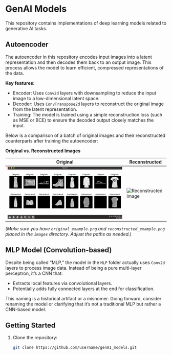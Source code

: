 # GenAI Models

This repository contains implementations of deep learning models related to generative AI tasks.

## Autoencoder

The autoencoder in this repository encodes input images into a latent representation and then decodes them back to an output image. This process allows the model to learn efficient, compressed representations of the data.

**Key features:**
- Encoder: Uses `Conv2d` layers with downsampling to reduce the input image to a low-dimensional latent space.
- Decoder: Uses `ConvTranspose2d` layers to reconstruct the original image from the latent representation.
- Training: The model is trained using a simple reconstruction loss (such as MSE or BCE) to ensure the decoded output closely matches the input.

Below is a comparison of a batch of original images and their reconstructed counterparts after training the autoencoder:

**Original vs. Reconstructed Images**

| Original | Reconstructed |
|----------|---------------|
| ![Original Image](autoencoder.jpg) | ![Reconstructed Image](images/reconstructed_example.png) |

*(Make sure you have `original_example.png` and `reconstructed_example.png` placed in the `images` directory. Adjust the paths as needed.)*

## MLP Model (Convolution-based)

Despite being called “MLP,” the model in the `MLP` folder actually uses `Conv2d` layers to process image data. Instead of being a pure multi-layer perceptron, it’s a CNN that:
- Extracts local features via convolutional layers.
- Potentially adds fully connected layers at the end for classification.

This naming is a historical artifact or a misnomer. Going forward, consider renaming the model or clarifying that it’s not a traditional MLP but rather a CNN-based model.

## Getting Started

1. Clone the repository:
   ```bash
   git clone https://github.com/username/genAI_models.git
